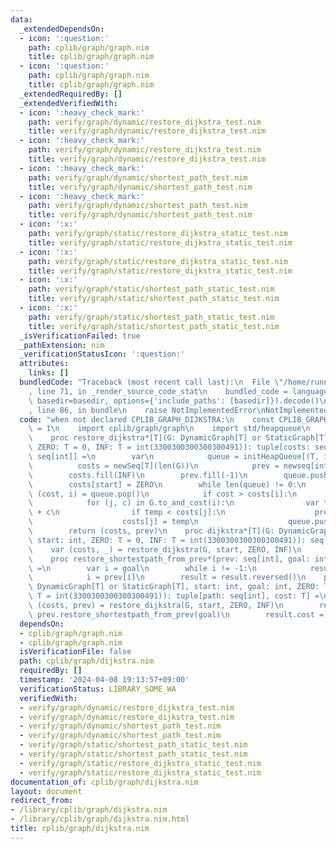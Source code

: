 ```yaml
---
data:
  _extendedDependsOn:
  - icon: ':question:'
    path: cplib/graph/graph.nim
    title: cplib/graph/graph.nim
  - icon: ':question:'
    path: cplib/graph/graph.nim
    title: cplib/graph/graph.nim
  _extendedRequiredBy: []
  _extendedVerifiedWith:
  - icon: ':heavy_check_mark:'
    path: verify/graph/dynamic/restore_dijkstra_test.nim
    title: verify/graph/dynamic/restore_dijkstra_test.nim
  - icon: ':heavy_check_mark:'
    path: verify/graph/dynamic/restore_dijkstra_test.nim
    title: verify/graph/dynamic/restore_dijkstra_test.nim
  - icon: ':heavy_check_mark:'
    path: verify/graph/dynamic/shortest_path_test.nim
    title: verify/graph/dynamic/shortest_path_test.nim
  - icon: ':heavy_check_mark:'
    path: verify/graph/dynamic/shortest_path_test.nim
    title: verify/graph/dynamic/shortest_path_test.nim
  - icon: ':x:'
    path: verify/graph/static/restore_dijkstra_static_test.nim
    title: verify/graph/static/restore_dijkstra_static_test.nim
  - icon: ':x:'
    path: verify/graph/static/restore_dijkstra_static_test.nim
    title: verify/graph/static/restore_dijkstra_static_test.nim
  - icon: ':x:'
    path: verify/graph/static/shortest_path_static_test.nim
    title: verify/graph/static/shortest_path_static_test.nim
  - icon: ':x:'
    path: verify/graph/static/shortest_path_static_test.nim
    title: verify/graph/static/shortest_path_static_test.nim
  _isVerificationFailed: true
  _pathExtension: nim
  _verificationStatusIcon: ':question:'
  attributes:
    links: []
  bundledCode: "Traceback (most recent call last):\n  File \"/home/runner/.local/lib/python3.10/site-packages/onlinejudge_verify/documentation/build.py\"\
    , line 71, in _render_source_code_stat\n    bundled_code = language.bundle(stat.path,\
    \ basedir=basedir, options={'include_paths': [basedir]}).decode()\n  File \"/home/runner/.local/lib/python3.10/site-packages/onlinejudge_verify/languages/nim.py\"\
    , line 86, in bundle\n    raise NotImplementedError\nNotImplementedError\n"
  code: "when not declared CPLIB_GRAPH_DIJKSTRA:\n    const CPLIB_GRAPH_DIJKSTRA*\
    \ = 1\n    import cplib/graph/graph\n    import std/heapqueue\n    import algorithm\n\
    \    proc restore_dijkstra*[T](G: DynamicGraph[T] or StaticGraph[T], start: int,\
    \ ZERO: T = 0, INF: T = int(3300300300300300491)): tuple[costs: seq[T], prev:\
    \ seq[int]] =\n        var\n            queue = initHeapQueue[(T, int)]()\n  \
    \          costs = newSeq[T](len(G))\n            prev = newseq[int](len(G))\n\
    \        costs.fill(INF)\n        prev.fill(-1)\n        queue.push((ZERO, start))\n\
    \        costs[start] = ZERO\n        while len(queue) != 0:\n            var\
    \ (cost, i) = queue.pop()\n            if cost > costs[i]:\n                continue\n\
    \            for (j, c) in G.to_and_cost(i):\n                var temp = costs[i]\
    \ + c\n                if temp < costs[j]:\n                    prev[j] = i\n\
    \                    costs[j] = temp\n                    queue.push((temp, j))\n\
    \        return (costs, prev)\n    proc dijkstra*[T](G: DynamicGraph[T] or StaticGraph[T],\
    \ start: int, ZERO: T = 0, INF: T = int(3300300300300300491)): seq[T] =\n    \
    \    var (costs, _) = restore_dijkstra(G, start, ZERO, INF)\n        return costs\n\
    \    proc restore_shortestpath_from_prev*(prev: seq[int], goal: int): seq[int]\
    \ =\n        var i = goal\n        while i != -1:\n            result.add(i)\n\
    \            i = prev[i]\n        result = result.reversed()\n    proc shortest_path*[T](G:\
    \ DynamicGraph[T] or StaticGraph[T], start: int, goal: int, ZERO: T = 0, INF:\
    \ T = int(3300300300300300491)): tuple[path: seq[int], cost: T] =\n        var\
    \ (costs, prev) = restore_dijkstra(G, start, ZERO, INF)\n        result.path =\
    \ prev.restore_shortestpath_from_prev(goal)\n        result.cost = costs[goal]\n"
  dependsOn:
  - cplib/graph/graph.nim
  - cplib/graph/graph.nim
  isVerificationFile: false
  path: cplib/graph/dijkstra.nim
  requiredBy: []
  timestamp: '2024-04-08 19:13:57+09:00'
  verificationStatus: LIBRARY_SOME_WA
  verifiedWith:
  - verify/graph/dynamic/restore_dijkstra_test.nim
  - verify/graph/dynamic/restore_dijkstra_test.nim
  - verify/graph/dynamic/shortest_path_test.nim
  - verify/graph/dynamic/shortest_path_test.nim
  - verify/graph/static/shortest_path_static_test.nim
  - verify/graph/static/shortest_path_static_test.nim
  - verify/graph/static/restore_dijkstra_static_test.nim
  - verify/graph/static/restore_dijkstra_static_test.nim
documentation_of: cplib/graph/dijkstra.nim
layout: document
redirect_from:
- /library/cplib/graph/dijkstra.nim
- /library/cplib/graph/dijkstra.nim.html
title: cplib/graph/dijkstra.nim
---
```

